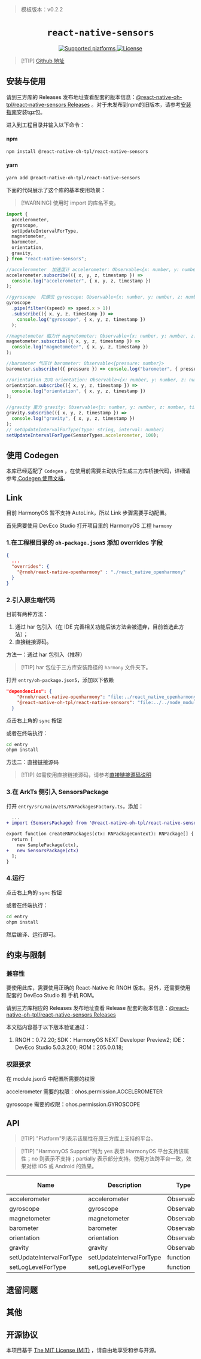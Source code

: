 > 模板版本：v0.2.2

<p align="center">
  <h1 align="center"> <code>react-native-sensors</code> </h1>
</p>
<p align="center">
    <a href="https://github.com/react-native-sensors/react-native-sensors">
        <img src="https://img.shields.io/badge/platforms-android%20%7C%20ios%20%7C%20harmony%20-lightgrey.svg" alt="Supported platforms" />
    </a>
    <a href="https://github.com/react-native-sensors/react-native-sensors/blob/master/LICENSE">
        <img src="https://img.shields.io/badge/license-MIT-green.svg" alt="License" />
    </a>
</p>

> [!TIP] [Github 地址](https://github.com/react-native-oh-library/react-native-sensors)

## 安装与使用

请到三方库的 Releases 发布地址查看配套的版本信息：[@react-native-oh-tpl/react-native-sensors Releases](https://github.com/react-native-oh-library/react-native-sensors/releases) 。对于未发布到npm的旧版本，请参考[安装指南](/zh-cn/tgz-usage.md)安装tgz包。

进入到工程目录并输入以下命令：

<!-- tabs:start -->

#### **npm**

```bash
npm install @react-native-oh-tpl/react-native-sensors
```

#### **yarn**

```bash
yarn add @react-native-oh-tpl/react-native-sensors
```

<!-- tabs:end -->

下面的代码展示了这个库的基本使用场景：

> [!WARNING] 使用时 import 的库名不变。

```js
import {
  accelerometer,
  gyroscope,
  setUpdateIntervalForType,
  magnetometer,
  barometer,
  orientation,
  gravity,
} from "react-native-sensors";

//accelerometer  加速度计 accelerometer: Observable<{x: number, y: number, z: number, timestamp: string}>
accelerometer.subscribe(({ x, y, z, timestamp }) =>
  console.log("accelerometer", { x, y, z, timestamp })
);

//gyroscope  陀螺仪 gyroscope: Observable<{x: number, y: number, z: number, timestamp: string}>
gyroscope
  .pipe(filter((speed) => speed.x > 1))
  .subscribe(({ x, y, z, timestamp }) =>
    console.log("gyroscope", { x, y, z, timestamp })
  );

//magnetometer 磁力计 magnetometer: Observable<{x: number, y: number, z: number, timestamp: string}>
magnetometer.subscribe(({ x, y, z, timestamp }) =>
  console.log("magnetometer", { x, y, z, timestamp })
);

//barometer 气压计 barometer: Observable<{pressure: number}>
barometer.subscribe(({ pressure }) => console.log("barometer", { pressure }));

//orientation 方向 orientation: Observable<{x: number, y: number, z: number, timestamp: string}>
orientation.subscribe(({ x, y, z, timestamp }) =>
  console.log("orientation", { x, y, z, timestamp })
);

//gravity 重力 gravity: Observable<{x: number, y: number, z: number, timestamp: string}>
gravity.subscribe(({ x, y, z, timestamp }) =>
  console.log("gravity", { x, y, z, timestamp })
);
// setUpdateIntervalForType(type: string, interval: number)
setUpdateIntervalForType(SensorTypes.accelerometer, 100);
```

## 使用 Codegen

本库已经适配了 `Codegen` ，在使用前需要主动执行生成三方库桥接代码，详细请参考[ Codegen 使用文档](/zh-cn/codegen.md)。

## Link

目前 HarmonyOS 暂不支持 AutoLink，所以 Link 步骤需要手动配置。

首先需要使用 DevEco Studio 打开项目里的 HarmonyOS 工程 `harmony`

### 1.在工程根目录的 `oh-package.json5` 添加 overrides 字段

```json
{
  ...
  "overrides": {
    "@rnoh/react-native-openharmony" : "./react_native_openharmony"
  }
}
```

### 2.引入原生端代码

目前有两种方法：

1. 通过 har 包引入（在 IDE 完善相关功能后该方法会被遗弃，目前首选此方法）；
2. 直接链接源码。

方法一：通过 har 包引入（推荐）

> [!TIP] har 包位于三方库安装路径的 `harmony` 文件夹下。

打开 `entry/oh-package.json5`，添加以下依赖

```json
"dependencies": {
    "@rnoh/react-native-openharmony": "file:../react_native_openharmony",
    "@react-native-oh-tpl/react-native-sensors": "file:../../node_modules/@react-native-oh-tpl/react-native-sensors/harmony/sensors.har"
  }
```

点击右上角的 `sync` 按钮

或者在终端执行：

```bash
cd entry
ohpm install
```

方法二：直接链接源码

> [!TIP] 如需使用直接链接源码，请参考[直接链接源码说明](/zh-cn/link-source-code.md)

### 3.在 ArkTs 侧引入 SensorsPackage

打开 `entry/src/main/ets/RNPackagesFactory.ts`，添加：

```diff
  ...
+ import {SensorsPackage} from '@react-native-oh-tpl/react-native-sensors/ts';

export function createRNPackages(ctx: RNPackageContext): RNPackage[] {
  return [
    new SamplePackage(ctx),
+   new SensorsPackage(ctx)
  ];
}
```

### 4.运行

点击右上角的 `sync` 按钮

或者在终端执行：

```bash
cd entry
ohpm install
```

然后编译、运行即可。

## 约束与限制

### 兼容性

要使用此库，需要使用正确的 React-Native 和 RNOH 版本。另外，还需要使用配套的 DevEco Studio 和 手机 ROM。

请到三方库相应的 Releases 发布地址查看 Release 配套的版本信息：[@react-native-oh-tpl/react-native-sensors Releases](https://github.com/react-native-oh-library/react-native-sensors/releases)

本文档内容基于以下版本验证通过：

1. RNOH：0.72.20; SDK：HarmonyOS NEXT Developer Preview2; IDE：DevEco Studio 5.0.3.200; ROM：205.0.0.18;

### 权限要求

在 module.json5 中配置所需要的权限

accelerometer 需要的权限：ohos.permission.ACCELEROMETER

gyroscope 需要的权限：ohos.permission.GYROSCOPE

## API

> [!TIP] "Platform"列表示该属性在原三方库上支持的平台。

> [!TIP] "HarmonyOS Support"列为 yes 表示 HarmonyOS 平台支持该属性；no 则表示不支持；partially 表示部分支持。使用方法跨平台一致，效果对标 iOS 或 Android 的效果。

| Name                     | Description  | Type       | Required | Platform    | HarmonyOS Support |
| ------------------------ | ------------ | ---------- | -------- | ----------- | ----------------- |
| accelerometer            | accelerometer     | Observable | no       | ios/Android | yes               |
| gyroscope                | gyroscope       | Observable | no       | ios/Android | yes               |
| magnetometer             | magnetometer       | Observable | no       | ios/Android | yes               |
| barometer                | barometer       | Observable | no       | ios/Android | yes               |
| orientation              | orientation         | Observable | no       | ios/Android | yes               |
| gravity                  | gravity         | Observable | no       | ios/Android | yes               |
| setUpdateIntervalForType | setUpdateIntervalForType     | function   | no       | ios/Android | yes               |
| setLogLevelForType       | setLogLevelForType | function   | no       | ios/Android | yes               |

## 遗留问题

## 其他

## 开源协议

本项目基于 [The MIT License (MIT)](https://github.com/react-native-sensors/react-native-sensors/blob/master/LICENSE) ，请自由地享受和参与开源。
